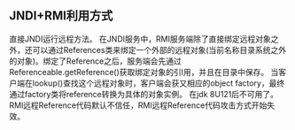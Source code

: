 ## **JNDI+RMI利用方式**
直接JNDI运行远程方法。
在JNDI服务中，RMI服务端除了直接绑定远程对象之外，还可以通过References类来绑定一个外部的远程对象(当前名称目录系统之外的对象)。绑定了Reference之后，服务端会先通过Referenceable.getReference()获取绑定对象的引l用，并且在目录中保存。
当客户端在lookup()查找这个远程对象时，客户端会获又相应的object factory，最终通过factory类将reference转换为具体的对象实例。
在jdk 8U121后不可用了。RMl远程Reference代码默认不信任，RMl远程Reference代码攻击方式开始失效。